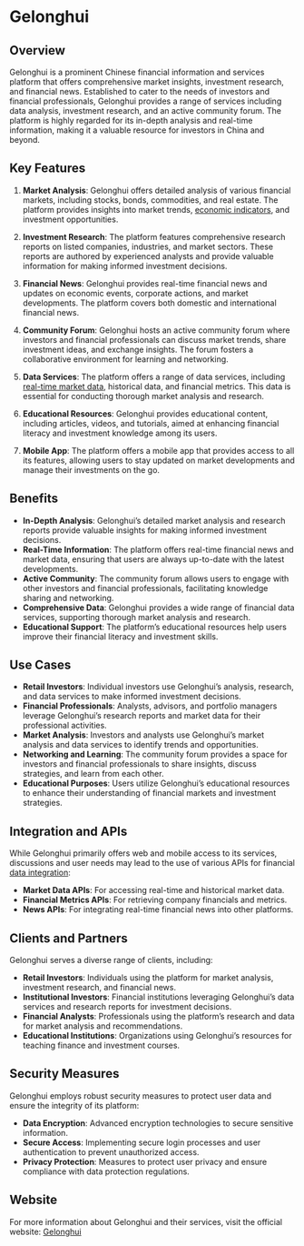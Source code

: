 # Gelonghui

## Overview
Gelonghui is a prominent Chinese financial information and services platform that offers comprehensive market insights, investment research, and financial news. Established to cater to the needs of investors and financial professionals, Gelonghui provides a range of services including data analysis, investment research, and an active community forum. The platform is highly regarded for its in-depth analysis and real-time information, making it a valuable resource for investors in China and beyond.

## Key Features
1. **Market Analysis**: Gelonghui offers detailed analysis of various financial markets, including stocks, bonds, commodities, and real estate. The platform provides insights into market trends, [economic indicators](../e/economic_indicators.md), and investment opportunities.

2. **Investment Research**: The platform features comprehensive research reports on listed companies, industries, and market sectors. These reports are authored by experienced analysts and provide valuable information for making informed investment decisions.

3. **Financial News**: Gelonghui provides real-time financial news and updates on economic events, corporate actions, and market developments. The platform covers both domestic and international financial news.

4. **Community Forum**: Gelonghui hosts an active community forum where investors and financial professionals can discuss market trends, share investment ideas, and exchange insights. The forum fosters a collaborative environment for learning and networking.

5. **Data Services**: The platform offers a range of data services, including [real-time market data](../r/real-time_market_data.md), historical data, and financial metrics. This data is essential for conducting thorough market analysis and research.

6. **Educational Resources**: Gelonghui provides educational content, including articles, videos, and tutorials, aimed at enhancing financial literacy and investment knowledge among its users.

7. **Mobile App**: The platform offers a mobile app that provides access to all its features, allowing users to stay updated on market developments and manage their investments on the go.

## Benefits
- **In-Depth Analysis**: Gelonghui’s detailed market analysis and research reports provide valuable insights for making informed investment decisions.
- **Real-Time Information**: The platform offers real-time financial news and market data, ensuring that users are always up-to-date with the latest developments.
- **Active Community**: The community forum allows users to engage with other investors and financial professionals, facilitating knowledge sharing and networking.
- **Comprehensive Data**: Gelonghui provides a wide range of financial data services, supporting thorough market analysis and research.
- **Educational Support**: The platform’s educational resources help users improve their financial literacy and investment skills.

## Use Cases
- **Retail Investors**: Individual investors use Gelonghui’s analysis, research, and data services to make informed investment decisions.
- **Financial Professionals**: Analysts, advisors, and portfolio managers leverage Gelonghui’s research reports and market data for their professional activities.
- **Market Analysis**: Investors and analysts use Gelonghui’s market analysis and data services to identify trends and opportunities.
- **Networking and Learning**: The community forum provides a space for investors and financial professionals to share insights, discuss strategies, and learn from each other.
- **Educational Purposes**: Users utilize Gelonghui’s educational resources to enhance their understanding of financial markets and investment strategies.

## Integration and APIs
While Gelonghui primarily offers web and mobile access to its services, discussions and user needs may lead to the use of various APIs for financial [data integration](../d/data_integration.md):
- **Market Data APIs**: For accessing real-time and historical market data.
- **Financial Metrics APIs**: For retrieving company financials and metrics.
- **News APIs**: For integrating real-time financial news into other platforms.

## Clients and Partners
Gelonghui serves a diverse range of clients, including:
- **Retail Investors**: Individuals using the platform for market analysis, investment research, and financial news.
- **Institutional Investors**: Financial institutions leveraging Gelonghui’s data services and research reports for investment decisions.
- **Financial Analysts**: Professionals using the platform’s research and data for market analysis and recommendations.
- **Educational Institutions**: Organizations using Gelonghui’s resources for teaching finance and investment courses.

## Security Measures
Gelonghui employs robust security measures to protect user data and ensure the integrity of its platform:
- **Data Encryption**: Advanced encryption technologies to secure sensitive information.
- **Secure Access**: Implementing secure login processes and user authentication to prevent unauthorized access.
- **Privacy Protection**: Measures to protect user privacy and ensure compliance with data protection regulations.

## Website
For more information about Gelonghui and their services, visit the official website: [Gelonghui](https://www.gelonghui.com/)